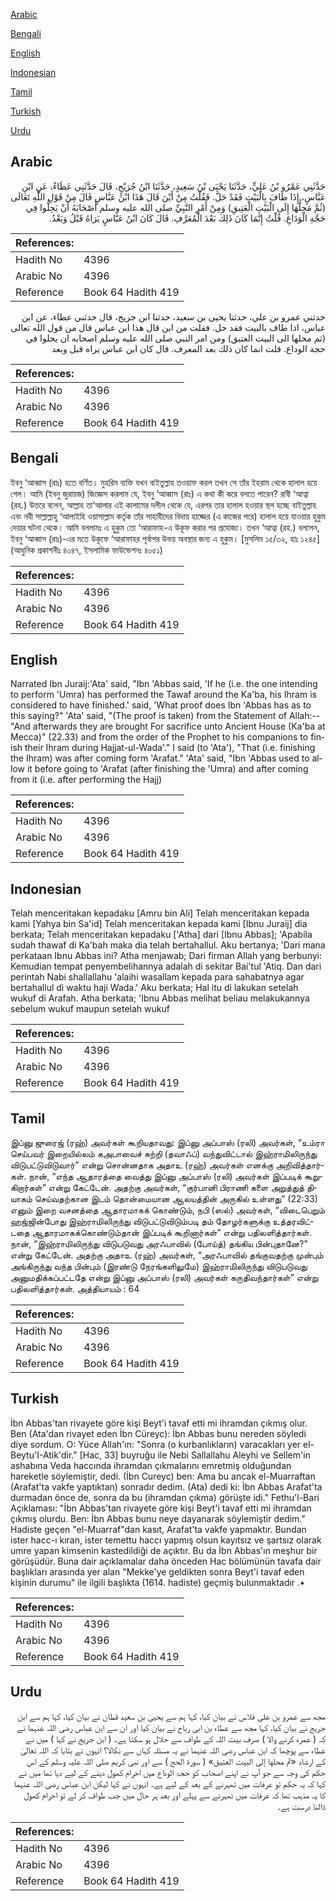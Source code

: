 [Arabic](#arabic)

[Bengali](#bengali)

[English](#english)

[Indonesian](#indonesian)

[Tamil](#tamil)

[Turkish](#turkish)

[Urdu](#urdu)

## Arabic


<div dir="rtl" lang="ar" style={{fontSize:'larger',backgroundColor:'#f8f9fa',padding:20}}>
حَدَّثَنِي عَمْرُو بْنُ عَلِيٍّ، حَدَّثَنَا يَحْيَى بْنُ سَعِيدٍ، حَدَّثَنَا ابْنُ جُرَيْجٍ، قَالَ حَدَّثَنِي عَطَاءٌ، عَنِ ابْنِ عَبَّاسٍ، إِذَا طَافَ بِالْبَيْتِ فَقَدْ حَلَّ‏.‏ فَقُلْتُ مِنْ أَيْنَ قَالَ هَذَا ابْنُ عَبَّاسٍ قَالَ مِنْ قَوْلِ اللَّهِ تَعَالَى ‏(‏ثُمَّ مَحِلُّهَا إِلَى الْبَيْتِ الْعَتِيقِ‏)‏ وَمِنْ أَمْرِ النَّبِيِّ صلى الله عليه وسلم أَصْحَابَهُ أَنْ يَحِلُّوا فِي حَجَّةِ الْوَدَاعِ‏.‏ قُلْتُ إِنَّمَا كَانَ ذَلِكَ بَعْدَ الْمُعَرَّفِ‏.‏ قَالَ كَانَ ابْنُ عَبَّاسٍ يَرَاهُ قَبْلُ وَبَعْدُ‏.‏
</div>
<div style={{backgroundColor:'#f8f9fa',padding:20, marginBottom: 10}}><table> <thead> <tr> <th>References:</th> <th></th> </tr> </thead> <tbody><tr><td>Hadith No</td><td>4396</td></tr><tr><td>Arabic No</td><td>4396</td></tr><tr><td>Reference</td><td>Book 64 Hadith 419</td></tr></tbody></table></div>


<div dir="rtl" lang="ar" style={{fontSize:'larger',backgroundColor:'#f8f9fa',padding:20}}>
حدثني عمرو بن علي، حدثنا يحيى بن سعيد، حدثنا ابن جريج، قال حدثني عطاء، عن ابن عباس، اذا طاف بالبيت فقد حل. فقلت من اين قال هذا ابن عباس قال من قول الله تعالى (ثم محلها الى البيت العتيق) ومن امر النبي صلى الله عليه وسلم اصحابه ان يحلوا في حجة الوداع. قلت انما كان ذلك بعد المعرف. قال كان ابن عباس يراه قبل وبعد
</div>
<div style={{backgroundColor:'#f8f9fa',padding:20, marginBottom: 10}}><table> <thead> <tr> <th>References:</th> <th></th> </tr> </thead> <tbody><tr><td>Hadith No</td><td>4396</td></tr><tr><td>Arabic No</td><td>4396</td></tr><tr><td>Reference</td><td>Book 64 Hadith 419</td></tr></tbody></table></div>

## Bengali


<div dir="ltr" lang="bn" style={{fontSize:'larger',backgroundColor:'#f8f9fa',padding:20}}>
ইবনু ‘আব্বাস (রাঃ) হতে বর্ণিত। মুহরিম ব্যক্তি যখন বাইতুল্লাহ তওয়াফ করল তখন সে তাঁর ইহরাম থেকে হালাল হয়ে গেল। আমি (ইবনু জুরায়জ) জিজ্ঞেস করলাম যে, ইবনু ‘আব্বাস (রাঃ) এ কথা কী করে বলতে পারেন? রাবী ‘আত্বা (রহ.) উত্তরে বলেন, আল্লাহ তা‘আলার এই কালামের দলীল থেকে যে, এরপর তার হালাল হওয়ার স্থল হচ্ছে বাইতুল্লাহ এবং নবী সাল্লাল্লাহু ‘আলাইহি ওয়াসাল্লাম কর্তৃক তাঁর সাহাবীদের বিদায় হাজ্জের (এ কাজের পরে) হালাল হয়ে যাওয়ার হুকুম দেয়ার ঘটনা থেকে। আমি বললামঃ এ হুকুম তো ‘আরাফাহ-এ উকূফ করার পর প্রযোজ্য। তখন ‘আত্বা (রহ.) বললেন, ইবনু ‘আব্বাস (রাঃ)-এর মতে উকূফে ‘আরাফাহর পূর্বাপর উভয় অবস্থার জন্য এ হুকুম। [মুসলিম ১৫/৩২, হাঃ ১২৪৫] (আধুনিক প্রকাশনীঃ ৪০৪৭, ইসলামিক ফাউন্ডেশনঃ ৪০৫১)
</div>
<div style={{backgroundColor:'#f8f9fa',padding:20, marginBottom: 10}}><table> <thead> <tr> <th>References:</th> <th></th> </tr> </thead> <tbody><tr><td>Hadith No</td><td>4396</td></tr><tr><td>Arabic No</td><td>4396</td></tr><tr><td>Reference</td><td>Book 64 Hadith 419</td></tr></tbody></table></div>

## English


<div dir="ltr" lang="en" style={{fontSize:'larger',backgroundColor:'#f8f9fa',padding:20}}>
Narrated Ibn Juraij:'Ata' said, "Ibn 'Abbas said, 'If he (i.e. the one intending to perform 'Umra) has performed the Tawaf around the Ka'ba, his Ihram is considered to have finished.' said, 'What proof does Ibn 'Abbas has as to this saying?" 'Ata' said, "(The proof is taken) from the Statement of Allah:-- "And afterwards they are brought For sacrifice unto Ancient House (Ka'ba at Mecca)" (22.33) and from the order of the Prophet to his companions to finish their Ihram during Hajjat-ul-Wada'." I said (to 'Ata'), "That (i.e. finishing the Ihram) was after coming form 'Arafat." 'Ata' said, "Ibn 'Abbas used to allow it before going to 'Arafat (after finishing the 'Umra) and after coming from it (i.e. after performing the Hajj)
</div>
<div style={{backgroundColor:'#f8f9fa',padding:20, marginBottom: 10}}><table> <thead> <tr> <th>References:</th> <th></th> </tr> </thead> <tbody><tr><td>Hadith No</td><td>4396</td></tr><tr><td>Arabic No</td><td>4396</td></tr><tr><td>Reference</td><td>Book 64 Hadith 419</td></tr></tbody></table></div>

## Indonesian


<div dir="ltr" lang="id" style={{fontSize:'larger',backgroundColor:'#f8f9fa',padding:20}}>
Telah menceritakan kepadaku [Amru bin Ali] Telah menceritakan kepada kami [Yahya bin Sa'id] Telah menceritakan kepada kami [Ibnu Juraij] dia berkata; Telah menceritakan kepadaku ['Atha] dari [Ibnu Abbas]; 'Apabila sudah thawaf di Ka'bah maka dia telah bertahallul. Aku bertanya; 'Dari mana perkataan Ibnu Abbas ini? Atha menjawab; Dari firman Allah yang berbunyi: Kemudian tempat penyembelihannya adalah di sekitar Bai'tul 'Atiq. Dan dari perintah Nabi shallallahu 'alaihi wasallam kepada para sahabatnya agar bertahallul di waktu haji Wada.' Aku berkata; Hal itu di lakukan setelah wukuf di Arafah. Atha berkata; 'Ibnu Abbas melihat beliau melakukannya sebelum wukuf maupun setelah wukuf
</div>
<div style={{backgroundColor:'#f8f9fa',padding:20, marginBottom: 10}}><table> <thead> <tr> <th>References:</th> <th></th> </tr> </thead> <tbody><tr><td>Hadith No</td><td>4396</td></tr><tr><td>Arabic No</td><td>4396</td></tr><tr><td>Reference</td><td>Book 64 Hadith 419</td></tr></tbody></table></div>

## Tamil


<div dir="ltr" lang="ta" style={{fontSize:'larger',backgroundColor:'#f8f9fa',padding:20}}>
இப்னு ஜுரைஜ் (ரஹ்) அவர்கள் கூறியதாவது: இப்னு அப்பாஸ் (ரலி) அவர்கள், “உம்ரா செய்பவர் இறையில்லம் கஅபாவைச் சுற்றி (தவாஃப்) வந்துவிட்டால் இஹ்ராமிலிருந்து விடுபட்டுவிடுவார்” என்று சொன்னதாக அதாஉ (ரஹ்) அவர்கள் எனக்கு அறிவித்தார்கள். நான், “எந்த ஆதாரத்தை வைத்து இப்னு அப்பாஸ் (ரலி) அவர்கள் இப்படிக் கூறுகிறார்கள்” என்று கேட்டேன். அதற்கு அவர்கள், “குர்பானி பிராணி களை அறுத்துத் தியாகம் செய்வதற்கான இடம் தொன்மையான ஆலயத்தின் அருகில் உள்ளது” (22:33) எனும் இறை வசனத்தை ஆதாரமாகக் கொண்டும், நபி (ஸல்) அவர்கள், “விடைபெறும் ஹஜ்ஜின்போது இஹ்ராமிலிருந்து விடுபட்டுவிடும்படி தம் தோழர்களுக்கு உத்தரவிட்டதை ஆதாரமாகக்கொண்டும்தான் இப்படிக் கூறினார்கள்” என்று பதிலளித்தார்கள். நான், “இஹ்ராமிலிருந்து விடுபடுவது அரஃபாவில் (போய்த்) தங்கிய பின்புதானே?” என்று கேட்டேன். அதற்கு அதாஉ (ரஹ்) அவர்கள், “அரஃபாவில் தங்குவதற்கு முன்பும் அங்கிருந்து வந்த பின்பும் (இரண்டு நேரங்களிலுமே) இஹ்ராமிலிருந்து விடுபடுவது அனுமதிக்கப்பட்டதே என்று இப்னு அப்பாஸ் (ரலி) அவர்கள் கருதிவந்தார்கள்” என்று பதிலளித்தார்கள். அத்தியாயம் : 64
</div>
<div style={{backgroundColor:'#f8f9fa',padding:20, marginBottom: 10}}><table> <thead> <tr> <th>References:</th> <th></th> </tr> </thead> <tbody><tr><td>Hadith No</td><td>4396</td></tr><tr><td>Arabic No</td><td>4396</td></tr><tr><td>Reference</td><td>Book 64 Hadith 419</td></tr></tbody></table></div>

## Turkish


<div dir="ltr" lang="tr" style={{fontSize:'larger',backgroundColor:'#f8f9fa',padding:20}}>
İbn Abbas'tan rivayete göre kişi Beyt'i tavaf etti mi ihramdan çıkmış olur. Ben (Ata'dan rivayet eden İbn Cüreyc): İbn Abbas bunu nereden söyledi diye sordum. O: Yüce Allah'ın: "Sonra (o kurbanlıkların) varacakları yer el-Beytu'I-Atik'dir." [Hac, 33] buyruğu ile Nebi Sallallahu Aleyhi ve Sellem'in ashabına Veda haccında ihramdan çıkmalarını emretmiş olduğundan hareketle söylemiştir, dedi. (İbn Cureyc) ben: Ama bu ancak el-Muarraftan (Arafat'ta vakfe yaptıktan) sonradır dedim. (Ata) dedi ki: İbn Abbas Arafat'ta durmadan önce de, sonra da bu (ihramdan çıkma) görüşte idi." Fethu'l-Bari Açıklaması: "İbn Abbas'tan rivayete göre kişi Beyt'i tavaf etti mi ihramdan çıkmış olurdu. Ben: İbn Abbas bunu neye dayanarak söylemiştir dedim." Hadiste geçen "el-Muarraf"dan kasıt, Arafat'ta vakfe yapmaktır. Bundan ister hacc-ı kıran, ister temettu haccı yapmış olsun kayıtsız ve şartsız olarak umre yapan kimsenin kastedildiği de açıktır. Bu da İbn Abbas'ın meşhur bir görüşüdür. Buna dair açıklamalar daha önceden Hac bölümünün tavafa dair başlıkları arasında yer alan "Mekke'ye geldikten sonra Beyt'i tavaf eden kişinin durumu" ile ilgili başlıkta (1614. hadiste) geçmiş bulunmaktadır .•
</div>
<div style={{backgroundColor:'#f8f9fa',padding:20, marginBottom: 10}}><table> <thead> <tr> <th>References:</th> <th></th> </tr> </thead> <tbody><tr><td>Hadith No</td><td>4396</td></tr><tr><td>Arabic No</td><td>4396</td></tr><tr><td>Reference</td><td>Book 64 Hadith 419</td></tr></tbody></table></div>

## Urdu


<div dir="rtl" lang="ur" style={{fontSize:'larger',backgroundColor:'#f8f9fa',padding:20}}>
مجھ سے عمرو بن علی فلاس نے بیان کیا، کہا ہم سے یحییٰ بن سعید قطان نے بیان کیا، کہا ہم سے ابن جریج نے بیان کیا، کہا مجھ سے عطاء بن ابی رباح نے بیان کیا اور ان سے ابن عباس رضی اللہ عنہما نے کہ ( عمرہ کرنے والا ) صرف بیت اللہ کے طواف سے حلال ہو سکتا ہے۔ ( ابن جریج نے کہا ) میں نے عطاء سے پوچھا کہ ابن عباس رضی اللہ عنہما نے یہ مسئلہ کہاں سے نکالا؟ انہوں نے بتایا کہ اللہ تعالیٰ کے ارشاد «ثم محلها إلى البيت العتيق‏» ( سورۃ الحج ) سے اور نبی کریم صلی اللہ علیہ وسلم کے اس حکم کی وجہ سے جو آپ نے اپنے اصحاب کو حجۃ الوداع میں احرام کھول دینے کے لیے دیا تھا میں نے کہا کہ یہ حکم تو عرفات میں ٹھہرنے کے بعد کے لیے ہے۔ انہوں نے کہا لیکن ابن عباس رضی اللہ عنہما کا یہ مذہب تھا کہ عرفات میں ٹھہرنے سے پہلے اور بعد ہر حال میں جب طواف کر لے تو احرام کھول ڈالنا درست ہے۔
</div>
<div style={{backgroundColor:'#f8f9fa',padding:20, marginBottom: 10}}><table> <thead> <tr> <th>References:</th> <th></th> </tr> </thead> <tbody><tr><td>Hadith No</td><td>4396</td></tr><tr><td>Arabic No</td><td>4396</td></tr><tr><td>Reference</td><td>Book 64 Hadith 419</td></tr></tbody></table></div>